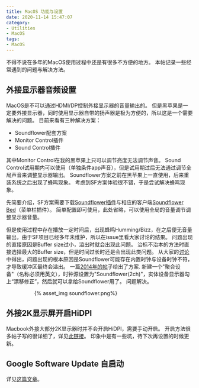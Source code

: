 ```yaml
---
title: MacOS 功能与设置
date: 2020-11-14 15:47:07
category: 
- Utilities
- MacOS
tags:
- MacOS
---
```


不得不说在多年的MacOS使用过程中还是有很多不方便的地方。
本帖记录一些经常遇到的问题与解决方法。

<!-- more -->

## 外接显示器音频设置

MacOS是不可以通过HDMI/DP控制外接显示器的音量输出的。
但是黑苹果是一定要外接显示器，同时使用显示器自带的扬声器是极为方便的，所以这是一个需要解决的问题。
目前来看有三种解决方案：
- Soundflower配套方案
- Monitor Control插件
- Sound Control插件

其中Monitor Control在我的黑苹果上只可以调节亮度无法调节声音。
Sound Control试用期内可以使用（单独条件app声音），但是试用期过后无法通过调节全局声音来调整显示器输出。
Soundflower方案之前在黑苹果上一直使用，后来重装系统之后出现了蜂鸣现象。
考虑到SF方案体验很不错，于是尝试解决蜂鸣现象。

先简要介绍，SF方案需要下载[Soundflower插件](https://github.com/mattingalls/Soundflower/releases/tag/2.0b2)与相应的客户端[Soundflower Bed](https://github.com/MonitorControl/MonitorControl/releases/tag/v2.1.0)（菜单栏插件）。
简单配置即可使用，此处省略，可以使用全局的音量调节调整显示器音量。

但是使用过程中存在播放一定时间后，出现蜂鸣Humming/Bizz，在之后便无音量输出，由于SF项目已经多年未维护，所以在issue里看大家讨论的结果。
问题出现的直接原因是Buffer size过小，溢出时就会出现此问题。
治标不治本的方法时直接选择最大的Buffer size，但是时间过长时还是会出现此类问题。
从大家的[讨论](https://code.google.com/archive/p/soundflower/issues/24)中得出，问题出现的根本原因是Soundflower可能存在内置时钟与设备时钟不符，才导致缓冲区最终会溢出。
一篇[2014年的帖](http://mac.8miu.com/thread-1096414-1-1.html)子给出了方案.
新建一个"聚合设备"（名称必须用英文），时钟源设置为"Soundflower(2ch)"，实体设备显示器勾上“漂移修正”，然后就可以拿给Soundflower用了。
问题解决。

<div style="width:70%; margin:auto">{% asset_img soundflower.png%}</div>


## 外接2K显示屏开启HiDPI

Macbook外接大部分2K显示器时并不会开启HiDPI，需要手动开启。
开启方法很多帖子写的很详细了，详见[此链接](https://www.smslit.top/2019/01/02/mac_hidpi/)。
印象中是有一些坑，待下次再设置的时候更新。

## Google Software Update 自启动

详见[这篇文章](https://www.imore.com/how-stop-googlesoftwareupdateapp-trying-run-your-mac)。
